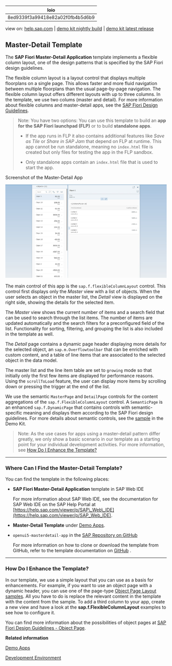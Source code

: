 | loio |
| -----|
| 8ed9339f3a99418e82a02f0fb4b5d6b9 |

<div id="loio">

view on: [help.sap.com](https://help.sap.com/viewer/DRAFT/3237636b137e43519a20ad5513c49ccb/latest/en-US/8ed9339f3a99418e82a02f0fb4b5d6b9.html) | [demo kit nightly build](https://openui5nightly.hana.ondemand.com/#/topic/8ed9339f3a99418e82a02f0fb4b5d6b9) | [demo kit latest release](https://openui5.hana.ondemand.com/#/topic/8ed9339f3a99418e82a02f0fb4b5d6b9)</div>
<!-- loio8ed9339f3a99418e82a02f0fb4b5d6b9 -->

## Master-Detail Template

The **SAP Fiori Master-Detail Application** template implements a flexible column layout, one of the design patterns that is specified by the SAP Fiori design guidelines.

The flexible column layout is a layout control that displays multiple floorplans on a single page. This allows faster and more fluid navigation between multiple floorplans than the usual page-by-page navigation. The flexible column layout offers different layouts with up to three columns. In the template, we use two colums \(master and detail\). For more information about flexible columns and master-detail apps, see the  [SAP Fiori Design Guidelines](https://experience.sap.com/fiori-design-web/).

> Note:
> You have two options: You can use this template to build an **app for the SAP Fiori launchpad \(FLP\)** or to build **standalone apps**.
> 
> -   If the app runs in FLP it also contains additional features like *Save as Tile* or *Share in SAP Jam* that depend on FLP at runtime. This app cannot be run standalone, meaning no `index.html` file is created but only files for testing the app in the FLP sandbox.
> 
> -   Only standalone apps contain an `index.html` file that is used to start the app.
> 
> 
> 

   
  
Screenshot of the Master-Detail App<a name="loio8ed9339f3a99418e82a02f0fb4b5d6b9__fig_jjm_khh_bt"/>

 ![](loio2d145878ee8d475da971b21419109ce8_HiRes.jpg "Screenshot of the Master-Detail App") 

The main control of this app is the `sap.f.flexibleColumnLayout` control. This control first displays only the *Master* view with a list of objects. When the user selects an object in the master list, the *Detail* view is displayed on the right side, showing the details for the selected item.

The *Master* view shows the current number of items and a search field that can be used to search through the list items. The number of items are updated automatically and the search filters for a preconfigured field of the list. Functionality for sorting, filtering, and grouping the list is also included in the template as well.

The *Detail* page contains a dynamic page header displaying more details for the selected object, an `sap.m.Overflowtoolbar` that can be enriched with custom content, and a table of line items that are associated to the selected object in the data model.

The master list and the line item table are set to `growing` mode so that initially only the first few items are displayed for performance reasons. Using the `scrollToLoad` feature, the user can display more items by scrolling down or pressing the trigger at the end of the list.

We use the semantic `MasterPage` and `DetailPage` controls for the content aggregations of the `sap.f.FlexibleColumnLayout` control. A `SemanticPage` is an enhanced `sap.f.DynamicPage` that contains controls with semantic-specific meaning and displays them according to the SAP Fiori design guidelines. For more details about semantic controls, see the [sample](https://openui5.hana.ondemand.com/#/api/sap.f.semantic.SemanticPage/samples) in the Demo Kit.

> Note:
> As the use cases for apps using a master-detail pattern differ greatly, we only show a basic scenario in our template as a starting point for your individual development activities. For more information, see [How Do I Enhance the Template?](Master-Detail_Template_8ed9339.md#loio8ed9339f3a99418e82a02f0fb4b5d6b9__section_EnhanceTemplate)
> 
> 

***

<a name="loio8ed9339f3a99418e82a02f0fb4b5d6b9__section_els_xvw_k1b"/>

### Where Can I Find the Master-Detail Template?

You can find the template in the following places:

-   **SAP Fiori Master-Detail Application** template in SAP Web IDE

    For more information about SAP Web IDE, see the documentation for SAP Web IDE on the SAP Help Portal at [https://help.sap.com/viewer/p/SAP\_Web\_IDE](https://help.sap.com/viewer/p/SAP_Web_IDE).

-   **Master-Detail Template** under [Demo Apps](https://openui5.hana.ondemand.com/#demoapps.html).

-   `openui5-masterdetail-app` in the [SAP Repository on GitHub](https://github.com/SAP)

    For more information on how to clone or download the template from GitHub, refer to the template documentation on [GitHub]() .


***

<a name="loio8ed9339f3a99418e82a02f0fb4b5d6b9__section_EnhanceTemplate"/>

### How Do I Enhance the Template?

In our template, we use a simple layout that you can use as a basis for enhancements. For example, if you want to use an object page with a dynamic header, you can use one of the page-type [Object Page Layout samples](https://openui5.hana.ondemand.com/#/sample/sap.uxap.sample.ObjectPageDynamicHeader/preview). All you have to do is replace the relevant content in the template with the content from the sample. To add a third column to your app, create a new view and have a look at the **sap.f.FlexibleColumnLayout** examples to see how to configure it.

You can find more information about the possibilities of object pages at [SAP Fiori Design Guidelines - Object Page](https://experience.sap.com/fiori-design-web/object-page/).

**Related information**  


[Demo Apps](Demo_Apps_a3ab54e.md)

[Development Environment](Development_Environment_7bb04e0.md)

